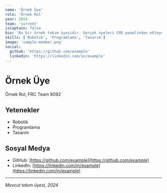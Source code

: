 ```yaml
---
name: 'Örnek Üye'
role: 'Örnek Rol'
year: 2024
team: 'current'
isCaptain: false
bio: 'Bu bir örnek takım üyesidir. Gerçek üyeleri CMS panelinden ekleyebilirsiniz.'
skills: ['Robotik', 'Programlama', 'Tasarım']
image: 'sample-member.png'
social:
  github: 'https://github.com/example'
  linkedin: 'https://linkedin.com/in/example'
---
```


# Örnek Üye

Örnek Rol, FRC Team 8092

## Yetenekler

- Robotik
- Programlama
- Tasarım

## Sosyal Medya

- GitHub: [https://github.com/example](https://github.com/example)
- LinkedIn: [https://linkedin.com/in/example](https://linkedin.com/in/example)

---

_Mevcut takım üyesi, 2024_
